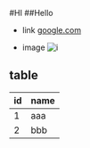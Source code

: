 #HI
##Hello
* link
[google.com](google.com)

* image
![i](http://finfra.com/f/f.png)

## table
id | name  |
|--|-------|
| 1| aaa   |
| 2| bbb   |
